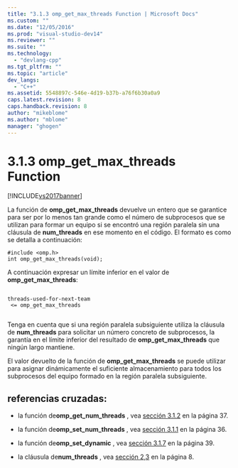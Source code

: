 ```yaml
---
title: "3.1.3 omp_get_max_threads Function | Microsoft Docs"
ms.custom: ""
ms.date: "12/05/2016"
ms.prod: "visual-studio-dev14"
ms.reviewer: ""
ms.suite: ""
ms.technology: 
  - "devlang-cpp"
ms.tgt_pltfrm: ""
ms.topic: "article"
dev_langs: 
  - "C++"
ms.assetid: 5548897c-546e-4d19-b37b-a76f6b30a0a9
caps.latest.revision: 8
caps.handback.revision: 8
author: "mikeblome"
ms.author: "mblome"
manager: "ghogen"
---
```

# 3.1.3 omp_get_max_threads Function
[!INCLUDE[vs2017banner](../../assembler/inline/includes/vs2017banner.md)]

La función de **omp\_get\_max\_threads** devuelve un entero que se garantice para ser por lo menos tan grande como el número de subprocesos que se utilizan para formar un equipo si se encontró una región paralela sin una cláusula de **num\_threads** en ese momento en el código.  El formato es como se detalla a continuación:  
  
```  
#include <omp.h>  
int omp_get_max_threads(void);  
```  
  
 A continuación expresar un límite inferior en el valor de **omp\_get\_max\_threads**:  
  
```  
  
threads-used-for-next-team  
 <= omp_get_max_threads  
  
```  
  
 Tenga en cuenta que si una región paralela subsiguiente utiliza la cláusula de **num\_threads** para solicitar un número concreto de subprocesos, la garantía en el límite inferior del resultado de **omp\_get\_max\_threads** que ningún largo mantiene.  
  
 El valor devuelto de la función de **omp\_get\_max\_threads** se puede utilizar para asignar dinámicamente el suficiente almacenamiento para todos los subprocesos del equipo formado en la región paralela subsiguiente.  
  
## referencias cruzadas:  
  
-   la función de**omp\_get\_num\_threads** , vea [sección 3.1.2](../../parallel/openmp/3-1-2-omp-get-num-threads-function.md) en la página 37.  
  
-   la función de**omp\_set\_num\_threads** , vea [sección 3.1.1](../../parallel/openmp/3-1-1-omp-set-num-threads-function.md) en la página 36.  
  
-   la función de**omp\_set\_dynamic** , vea [sección 3.1.7](../../parallel/openmp/3-1-7-omp-set-dynamic-function.md) en la página 39.  
  
-   la cláusula de**num\_threads** , vea [sección 2,3](../../parallel/openmp/2-3-parallel-construct.md) en la página 8.